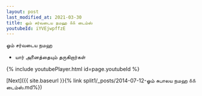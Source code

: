 ```yaml
---
layout: post
last_modified_at: 2021-03-30
title: ஓம் சர்வடைய நமஹ ௧௧ டைம்ஸ்
youtubeId: iYVEjwpffzE
---
```

 
 
 ஓம் சர்வடைய நமஹ  
 
 -  யார் அனைத்தையும் தருகிறார்கள் 
 
  
 
  
 
 
 
 
 
 


{% include youtubePlayer.html id=page.youtubeId %}
 
[Next]({{ site.baseurl }}{% link  split1/_posts/2014-07-12-ஓம் சுபாலய நமஹ ௧௧ டைம்ஸ்.md%})
 
